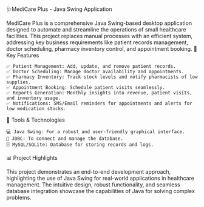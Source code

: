 🩺MediCare Plus - Java Swing Application



MediCare Plus is a comprehensive Java Swing-based desktop application designed to automate and streamline the operations of small healthcare facilities. This project replaces manual processes with an efficient system, addressing key business requirements like patient records management, doctor scheduling, pharmacy inventory control, and appointment booking.
🚀 Key Features

    ✅ Patient Management: Add, update, and remove patient records.
    ✅ Doctor Scheduling: Manage doctor availability and appointments.
    ✅ Pharmacy Inventory: Track stock levels and notify pharmacists of low supplies.
    ✅ Appointment Booking: Schedule patient visits seamlessly.
    ✅ Reports Generation: Monthly insights into revenue, patient visits, and inventory usage.
    ✅ Notifications: SMS/Email reminders for appointments and alerts for low medication stocks.

🔧 Tools & Technologies

    💻 Java Swing: For a robust and user-friendly graphical interface.
    🔗 JDBC: To connect and manage the database.
    🗄️ MySQL/SQLite: Database for storing records and logs.

📊 Project Highlights

This project demonstrates an end-to-end development approach, highlighting the use of Java Swing for real-world applications in healthcare management. The intuitive design, robust functionality, and seamless database integration showcase the capabilities of Java for solving complex problems.
